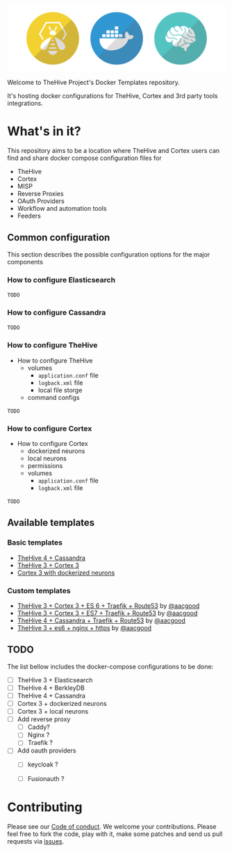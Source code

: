 ![](assets/header.png)

Welcome to TheHive Project's Docker Templates repository.

It's hosting docker configurations for TheHive, Cortex and 3rd party tools integrations.

# What's in it?

This repository aims to be a location where TheHive and Cortex users can find and share docker compose configuration files for

- TheHive
- Cortex
- MISP
- Reverse Proxies
- OAuth Providers
- Workflow and automation tools
- Feeders

## Common configuration

This section describes the possible configuration options for the major components

### How to configure Elasticsearch

```
TODO
```

### How to configure Cassandra

```
TODO
```
### How to configure TheHive

- How to configure TheHive
  - volumes
    - `application.conf` file
    - `logback.xml` file
    - local file storge 
  - command configs

```
TODO
```
### How to configure Cortex
- How to configure Cortex
  - dockerized neurons
  - local neurons
  - permissions
  - volumes
    - `application.conf` file
    - `logback.xml` file

```
TODO
```

## Available templates

### Basic templates
- [TheHive 4 + Cassandra](./docker/thehive4-cassandra)
- [TheHive 3 + Cortex 3](./docker/thehive3-cortex3-es7)
- [Cortex 3 with dockerized neurons](./docker/cortex3-dockerized-neurons)
### Custom templates
- [TheHive 3 + Cortex 3 + ES 6 + Traefik + Route53](./docker/thehive3-cortex3-es6-traefik-route53) by [@aacgood](https://github.com/aacgood) 
- [TheHive 3 + Cortex 3 + ES7 + Traefik + Route53](./docker/thehive3-cortex3-es7-traefik-route53) by [@aacgood](https://github.com/aacgood) 
- [TheHive 4 + Cassandra + Traefik + Route53](./docker/thehive4-cassandra3-traefik-route53) by [@aacgood](https://github.com/aacgood) 
- [TheHive 3 + es6 + nginx + https](./docker/docker/thehive3-es6-nginx-https) by [@aacgood](https://github.com/aacgood) 
## TODO

The list bellow includes the docker-compose configurations to be done:

- [ ] TheHive 3 + Elasticsearch
- [ ] TheHive 4 + BerkleyDB
- [ ] TheHive 4 + Cassandra
- [ ] Cortex 3 + dockerized neurons
- [ ] Cortex 3 + local neurons
- [ ] Add reverse proxy
  - [ ] Caddy?
  - [ ] Nginx ?
  - [ ] Traefik ?
- [ ] Add oauth providers
  - [ ] keycloak ?
  - [ ] Fusionauth ?


# Contributing
Please see our [Code of conduct](code_of_conduct.md). We welcome your contributions. Please feel free to fork the code, play with it, make some patches and send us pull requests via [issues](https://github.com/TheHive-Project/TheHive/issues).
